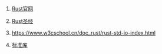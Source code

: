 1. [Rust官网](https://www.rust-lang.org/zh-CN/tools/install)
2. [Rust圣经](https://kaisery.github.io/trpl-zh-cn/)
3. https://www.w3cschool.cn/doc_rust/rust-std-io-index.html

4. [标准库](https://doc.rust-lang.org/std/prelude/index.html)